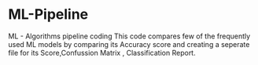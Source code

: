 # ML-Pipeline
ML - Algorithms pipeline coding
This code compares few of the frequently used ML models by comparing its Accuracy score and creating a seperate file for its Score,Confussion Matrix , Classification Report.
